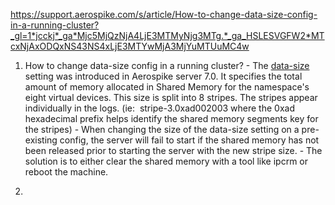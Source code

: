 https://support.aerospike.com/s/article/How-to-change-data-size-config-in-a-running-cluster?_gl=1*jcckj*_ga*Mjc5MjQzNjA4LjE3MTMyNjg3MTg.*_ga_HSLESVGFW2*MTcxNjAxODQxNS43NS4xLjE3MTYwMjA3MjYuMTUuMC4w

1. How to change data-size config in a running cluster?
		- The [data-size](https://aerospike.com/docs/server/reference/configuration?search=data-size#namespace__data-size) setting was introduced in Aerospike server 7.0. It specifies the total amount of memory allocated in Shared Memory for the namespace's eight virtual devices. This size is split into 8 stripes. The stripes appear individually in the logs. (ie:  stripe-3.0xad002003 where the 0xad hexadecimal prefix helps identify the shared memory segments key for the stripes)
		- When changing the size of the data-size setting on a pre-existing config, the server will fail to start if the shared memory has not been released prior to starting the server with the new stripe size.
		- The solution is to either clear the shared memory with a tool like ipcrm or reboot the machine.

2. 
